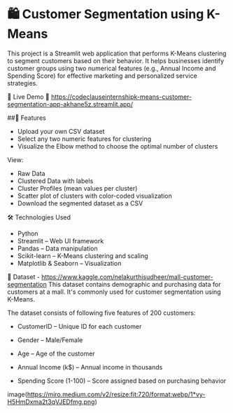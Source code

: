 # 🛍️ Customer Segmentation using K-Means

This project is a Streamlit web application that performs K-Means clustering to segment customers based on their behavior. It helps businesses identify customer groups using two numerical features (e.g., Annual Income and Spending Score) for effective marketing and personalized service strategies.

🚀 Live Demo
🔗 https://codeclauseinternshipk-means-customer-segmentation-app-akhane5z.streamlit.app/ 

##📂 Features
- Upload your own CSV dataset
- Select any two numeric features for clustering
- Visualize the Elbow method to choose the optimal number of clusters

View:

- Raw Data
- Clustered Data with labels
- Cluster Profiles (mean values per cluster)
- Scatter plot of clusters with color-coded visualization
- Download the segmented dataset as a CSV

🛠️ Technologies Used
- Python
- Streamlit – Web UI framework
- Pandas – Data manipulation
- Scikit-learn – K-Means clustering and scaling
- Matplotlib & Seaborn – Visualization

📁 Dataset - https://www.kaggle.com/nelakurthisudheer/mall-customer-segmentation
This dataset contains demographic and purchasing data for customers at a mall. It's commonly used for customer segmentation using K-Means.

The dataset consists of following five features of 200 customers:

- CustomerID – Unique ID for each customer

- Gender – Male/Female

- Age – Age of the customer

- Annual Income (k$) – Annual income in thousands

- Spending Score (1-100) – Score assigned based on purchasing behavior
  
image(https://miro.medium.com/v2/resize:fit:720/format:webp/1*vy-H5HmDxma2t3qVJEDfmg.png)








